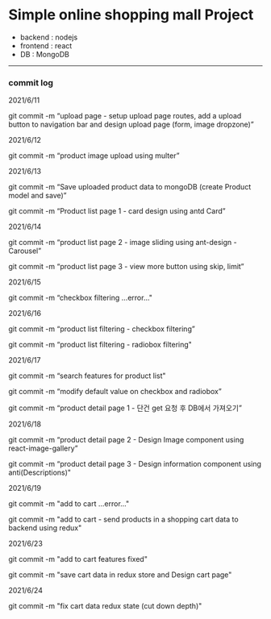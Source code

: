 # Simple online shopping mall Project

- backend : nodejs
- frontend : react
- DB : MongoDB

---

### commit log

2021/6/11

git commit -m “upload page - setup upload page routes, add a upload button to navigation bar and design upload page (form, image dropzone)”


2021/6/12

git commit -m “product image upload using multer”


2021/6/13

git commit -m “Save uploaded product data to mongoDB (create Product model and save)”

git commit -m “Product list page 1 - card design using antd Card”


2021/6/14

git commit -m “product list page 2 - image sliding using ant-design - Carousel”

git commit -m “product list page 3 - view more button using skip, limit”


2021/6/15

git commit -m “checkbox filtering …error…"


2021/6/16

git commit -m “product list filtering - checkbox filtering”

git commit -m “product list filtering - radiobox filtering"


2021/6/17

git commit -m “search features for product list"

git commit -m “modify default value on checkbox and radiobox”

git commit -m “product detail page 1 - 단건 get 요청 후 DB에서 가져오기”


2021/6/18

git commit -m “product detail page 2 - Design Image component using react-image-gallery”

git commit -m “product detail page 3 - Design information component using anti(Descriptions)"


2021/6/19

git commit -m "add to cart ...error..."

git commit -m "add to cart - send products in a shopping cart data to backend using redux"


2021/6/23

git commit -m "add to cart features fixed"

git commit -m "save cart data in redux store and Design cart page"


2021/6/24
 
git commit -m "fix cart data redux state (cut down depth)"

